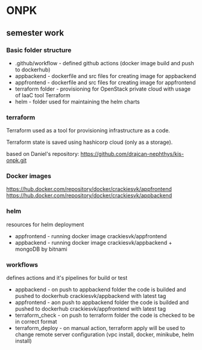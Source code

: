 # ONPK

## semester work

### Basic folder structure

- .github/workflow - defined github actions (docker image build and push to dockerhub)
- appbackend - dockerfile and src files for creating image for appbackend
- appfrontend - dockerfile and src files for creating image for appfrontend
- terraform folder - provisioning for OpenStack private cloud with usage of IaaC tool Terraform
- helm - folder used for maintaining the helm charts

### terraform

Terraform used as a tool for provisioning infrastructure as a code.

Terraform state is saved using hashicorp cloud (only as a storage).

based on Daniel's repository:
https://github.com/drajcan-nephthys/kis-onpk.git

### Docker images

https://hub.docker.com/repository/docker/crackiesvk/appfrontend
https://hub.docker.com/repository/docker/crackiesvk/appbackend

### helm

resources for helm deployment

- appfrontend - running docker image crackiesvk/appfrontend
- appbackend - running docker image crackiesvk/appbackend + mongoDB by bitnami

### workflows

defines actions and it's pipelines for build or test

- appbackend - on push to appbackend folder the code is builded and pushed to dockerhub crackiesvk/appbackend with latest tag
- appfrontend - aon push to appbackend folder the code is builded and pushed to dockerhub crackiesvk/appfrontend with latest tag
- terraform_check - on push to terraform folder the code is checked to be in correct format
- terraform_deploy - on manual action, terraform apply will be used to change remote server configuration (vpc install, docker, minikube, helm install)
